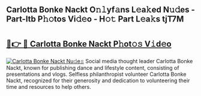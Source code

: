 ## Carlotta Bonke Nackt O𝚗𝚕yf𝚊ns L𝚎a𝚔ed N𝚞𝚍es - Part-Itb P𝚑𝚘tos Vi𝚍𝚎o - H𝚘𝚝 Part L𝚎a𝚔s tjT7M

# <h2><a href="http://kfdn9h.oniu.top/?m=Carlotta+Bonke+Nackt">🔗👉 🔴 Carlotta Bonke Nackt P𝚑ot𝚘𝚜 V𝚒d𝚎o</a></h2>

[![Carlotta Bonke Nackt Nu𝚍e𝚜](https://i.imgur.com/0qMVB7G.gif)](http://kfdn9h.oniu.top/?m=Carlotta+Bonke+Nackt)
Social media thought leader Carlotta Bonke Nackt, known for publishing dance and lifestyle content, consisting of presentations and vlogs. Selfless philanthropist volunteer Carlotta Bonke Nackt, recognized for their generosity and dedication to volunteering their time and resources to help others.  
